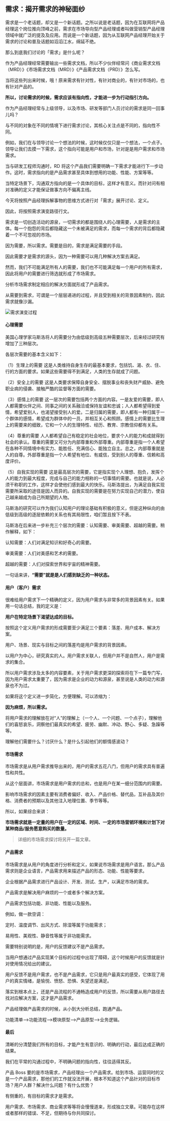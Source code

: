 ## 需求：揭开需求的神秘面纱

需求是一个老话题，却又是一个新话题。之所以说是老话题，因为在互联网将产品经理这个岗位推向顶峰之前，需求在市场导向型产品经理或者叫做营销型产品经理领域中就广泛的提及及应用。而说是一个新话题，因为从互联网产品经理开始关于需求的讨论和普及话题如滔滔江水，绵延不绝。

那么到底我们讨论的「需求」是什么呢？

作为产品经理经常需要输出一些需求文档，所以不少伙伴经常问《商业需求文档（MRD）》《市场需求文档（MRD）》《产品需求文档（PRD）》怎么写。

当将这些列出来时候，哦！原来需求有针对性，有针对商业的，有针对市场的，也有针对产品的。

**所以，讨论需求的时候，需求应该有指向性，才能进一步为行动指引方向。**

作为产品经理经常与上级领导，以及市场、研发等部门人员讨论的需求是同一回事儿吗？

与不同的对象在不同的情境下进行需求讨论，其核心关注点是不同的，指向性不同。

例如，我们在与领导讨论一个想法的时候，这时候仅仅只是一个想法，一个点子。领导让我们去摸一下需求，这个指向可能是用户和市场，针对是是用户需求和市场需求。

当与研发工程师沟通时，RD 将这个产品我们需要明确一下需求才能进行下一步动作。这时，需求指向的是产品需求甚至具体到想用的功能、性能、方案等等。

当特定场景下，沟通双方指向的是一个具体的目标，这样才有意义。而针对问有相对准确的定义才能保证做事方向不偏离主线。

今天将按照产品经理拆解事物的思维方式进行对「需求」展开讨论、定义。

因此，将按照需求演变路径行文。

需求是一切创造活动的源泉，一切需求的都是围绕人的心理需要，人是需求的主体。每一个抱怨的背后都隐藏这一个未被满足的需求，而每一个需求的背后都隐藏着一个不可忽视的市场。

因为需要，所以需求。需要是目的，需求是满足需要的手段。

因此需要才是需求的源头，因为一种需要可以用几种解决方案去满足。

然而，我们不可能满足所有人的需要，我们也不可能满足每一个用户的所有需求，因此将用户的需要进行筛选就形成了市场需求。

分析市场需求制定相应的解决方面就形成了产品需求。

从需要到需求，可谓是一个层层递进的过程，并且受到相关的背景因素制约，因此需求就像沙漏。

![需求演变过程](../图片/文章配图/需求演变过程.png)

#### 心理需要

美国心理学家马斯洛将人的需要分为由低级到高级五种需要层次，后来经过研究有增加了三种层次。

各层次需要的基本含义如下：

（1）生理上的需要
这是人类维持自身生存的最基本要求，包括饥、渴、衣、住、行的方面的要求。如果这些需要得不到满足，人类的生存就成了问题。

（2）安全上的需要
这是人类要求保障自身安全、摆脱事业和丧失财产威胁、避免职业病的侵袭、接触严酷的监督等方面的需要。

（3）感情上的需要
这一层次的需要包括两个方面的内容。一是友爱的需要，即人人都需要伙伴之间、同事之间的关系融洽或保持友谊和忠诚；人人都希望得到爱情，希望爱别人，也渴望接受别人的爱。二是归属的需要，即人都有一种归属于一个群体的感情，希望成为群体中的一员，并相互关心和照顾。感情上的需要比生理上的需要来的细致，它和一个人的生理特性、经历、教育、宗教信仰都有关系。

（4）尊重的需要
人人都希望自己有稳定的社会地位，要求个人的能力和成就得到社会的承认。尊重的需要又可分为内部尊重和外部尊重。内部尊重是指一个人希望在各种不同情境中有实力、能胜任、充满信心、能独立自主。总之，内部尊重就是人的自尊。外部尊重是指一个人希望有地位、有威信，受到别人的尊重、信赖和高度评价。

（5）自我实现的需要
这是最高层次的需要，它是指实现个人理想、抱负，发挥个人的能力到最大程度，完成与自己的能力相称的一切事情的需要。也就是说，人必须干称职的工作，这样才会使他们感到最大的快乐。马斯洛提出，为满足自我实现需要所采取的途径是因人而异的。自我实现的需要是在努力实现自己的潜力，使自己越来越成为自己所期望的人物。

马斯洛的研究可以作为我们认知用户的理论基础有积极的意义，但是这种纵向的由低级到高级的逐层依赖的关系也有其局限性，咱们暂且按下不表。

马斯洛在后来进一步补充三个层次的需要：认知需要、审美需要、超越的需要。稍作解释，如下：

认知需要：人们对满足知识和好奇心的需要。

审美需要：人们对美感和艺术的需要。

超越的需要：人们对探索世界和宇宙的精神需要。

一句话来讲，**“需要”就是是人们感到缺乏的一种状态。**

#### 用户（客户）需求

很难给用户需求下一个精确的定义，因为用户需求与非常多的背景因素有关。如果用一句话总结，我的定义是：

**用户在特定场景下渴望达成的目标。**

按照这个定义用户需求的形成需要至少满足三个要素：落差、用户成本、解决方案。

用户、场景、现实与目标之间的落差均是用户需求的背景因素。

以用户为中心，研究真实的人。用户需求关联人，但用户并不是自然人，用户是需求的集合。

所以用户需求涉及太多的内容要素，关于用户需求更深的探索将在下一篇专门写，因为用户需求太重要了，因为需求是企业的动力和源泉，甚至说是人类的动力和源泉也不为过。

如果将这个定义进一步简化，方便理解。可以浓缩为：

**因为麻烦，所以需求。**

将用户需求的理解放在对“人”的理解上（一个人、一个问题、一个点子），理解他们的喜怒哀乐，洞察他们最真实的希望、疲劳、幽默、冲动、野心、多疑、急躁等等。

理解他们需要什么？讨厌什么？是什么引起他们的额情感波动？

#### 市场需求

市场需求是从用户需求推导出来的，用户的需求五花八门，但用户的需求具有普遍性和共性。

从这个层面讲，市场需求是用户需求的总和，也是用户在某一细分范围内的需要。

影响市场需求的因素主要有消费者偏好、收入、产品价格、替代品，互补品及其价格、消费者的预期以及其他注入地理位置、季节等等。

所以，如果综合来讲：

**市场需求就是一定量的用户在一定的区域、时间、一定的市场营销环境和计划下对某种商品/服务愿意购买的数量。**

>详细的市场需求探讨将另开一篇文章。

#### 产品需求

市场需求是从用户的角度进行分析和定义，如果说市场需求是用户语言。那么产品需求则是企业语言，产品需求用来描述产品的形态、功能、性能等要求。

企业根据产品需求进行产品设计、开发、测试、生产，以满足市场的需求。

产品需求是解决用户麻烦的一个或者多个解决方案。

产品需求包括功能、非功能、性能以及服务。

例如，做一款空调：

定时、温度调节、出风方式、除湿等属于功能需求；

易用性、美观性、静音性等属于非功能需求。

需要特别说明的是，用户的反馈建议不是产品需求。

当用户想通过产品实现某个目标的过程中出现了障碍，这个时候用户的反馈就是针对使用情况给出的建议。

用户反馈不是用户需求，也不是产品需求，它只是用户最真实的感受，它体现了用户的真实情绪，是愉悦、愤怒、恐惧、失望还是满足。

落实到根本点上，还是产品流程的不通畅造成用户的反馈，所以需要从用户路径去找对应解决方案，这才是产品需求。

产品经理做产品需求的时候，从小到大分析总结，跑通产品。

功能清单-->功能流程-->模块原型-->产品原型-->业务逻辑。

#### 最后

清晰的分清楚我们所有的目标，才能产生有意识的、明确的行动，最后达成正确的结果。

我们在平常的沟通过程中，不明确问题的指向性，往往适得其反。

产品 Boss 要的是市场需求，产品经理出一个产品需求。给到市场、运营同时的又是一个产品需求，那他们的工作就没法开展，根本不知道这个产品针对的目标市场？用户人群？解决什么问题？有什么优势？

有侧重的，有目标的需求才是需求。

用户需求、市场需求、商业需求等等将会慢慢道来，形成独立文章。可能存在这样或者那样的错误、不足，但期待与你共同探讨。